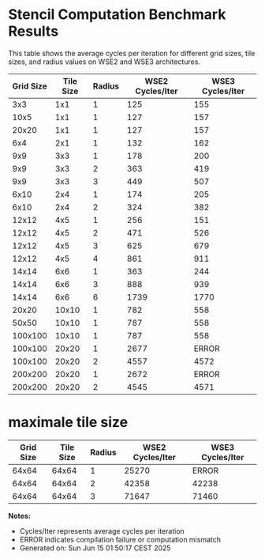 # Stencil Computation Benchmark Results

This table shows the average cycles per iteration for different grid sizes, tile sizes, and radius values on WSE2 and WSE3 architectures.

| Grid Size | Tile Size | Radius | WSE2 Cycles/Iter | WSE3 Cycles/Iter |
|-----------|-----------|--------|------------------|------------------|
| 3x3 | 1x1 | 1 | 125 | 155 |
| 10x5 | 1x1 | 1 | 127 | 157 |
| 20x20 | 1x1 | 1 | 127 | 157 |
| 6x4 | 2x1 | 1 | 132 | 162 |
| 9x9 | 3x3 | 1 | 178 | 200 |
| 9x9 | 3x3 | 2 | 363 | 419 |
| 9x9 | 3x3 | 3 | 449 | 507 |
| 6x10 | 2x4 | 1 | 174 | 205 |
| 6x10 | 2x4 | 2 | 324 | 382 |
| 12x12 | 4x5 | 1 | 256 | 151 |
| 12x12 | 4x5 | 2 | 471 | 526 |
| 12x12 | 4x5 | 3 | 625 | 679 |
| 12x12 | 4x5 | 4 | 861 | 911 |
| 14x14 | 6x6 | 1 | 363 | 244 |
| 14x14 | 6x6 | 3 | 888 | 939 |
| 14x14 | 6x6 | 6 | 1739 | 1770 |
| 20x20 | 10x10 | 1 | 782 | 558 |
| 50x50 | 10x10 | 1 | 787 | 558 |
| 100x100 | 10x10 | 1 | 787 | 558 |
| 100x100 | 20x20 | 1 | 2677 | ERROR |
| 100x100 | 20x20 | 2 | 4557 | 4572 |
| 200x200 | 20x20 | 1 | 2672 | ERROR |
| 200x200 | 20x20 | 2 | 4545 | 4571 |

# maximale tile size

| Grid Size | Tile Size | Radius | WSE2 Cycles/Iter | WSE3 Cycles/Iter |
|-----------|-----------|--------|------------------|------------------|
| 64x64 | 64x64 | 1 | 25270 | ERROR |
| 64x64 | 64x64 | 2 | 42358 | 42238 |
| 64x64 | 64x64 | 3 | 71647 | 71460 |

**Notes:**
- Cycles/Iter represents average cycles per iteration
- ERROR indicates compilation failure or computation mismatch
- Generated on: Sun Jun 15 01:50:17 CEST 2025
